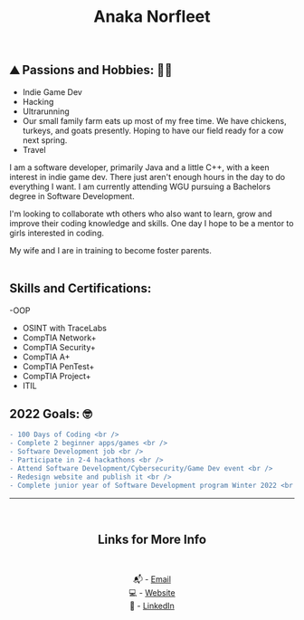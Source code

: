 
# <div align="center">Anaka Norfleet
<br />

## :mountain: Passions and Hobbies: :woman_farmer:

 - Indie Game Dev
- Hacking
- Ultrarunning
- Our small family farm eats up most of my free time. We have chickens, turkeys, and goats presently. Hoping to have our field ready for a cow next spring.
- Travel


I am a software developer, primarily Java and a little C++, with a keen interest in indie game dev. There just aren't enough hours in the day to do everything I want. I am currently attending WGU pursuing a Bachelors degree in Software Development. 

I'm looking to collaborate wth others who also want to learn, grow and improve their coding knowledge and skills. One day I hope to be a mentor to girls interested in coding.

My wife and I are in training to become foster parents.
<br />
<br />
 
 ## Skills and Certifications:

 -OOP
- OSINT with TraceLabs
- CompTIA Network+
- CompTIA Security+ 
- CompTIA A+
- CompTIA PenTest+
- CompTIA Project+
- ITIL<br />

## 2022 Goals: 🤓
 
```diff
- 100 Days of Coding <br />
- Complete 2 beginner apps/games <br />
- Software Development job <br />
- Participate in 2-4 hackathons <br />
- Attend Software Development/Cybersecurity/Game Dev event <br />
- Redesign website and publish it <br />
- Complete junior year of Software Development program Winter 2022 <br />
```


 
---

<br />
<div align="center">

## Links for More Info

<br />

📬 - [Email][2] <br />
💻 - [Website][3] <br />
💁 - [LinkedIn][1]

[1]: https://linkedin.com/in/anaka-norfleet/
[2]: mailto:anakanorfleet@gmail.com
[3]: https://fleetster22.github.io/portfolio/.

</div>
